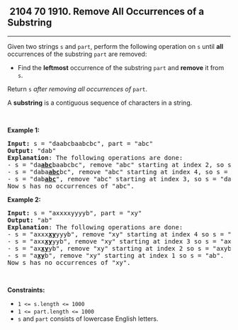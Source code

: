 <h2> 2104 70
1910. Remove All Occurrences of a Substring</h2><hr><div><p>Given two strings <code>s</code> and <code>part</code>, perform the following operation on <code>s</code> until <strong>all</strong> occurrences of the substring <code>part</code> are removed:</p>

<ul>
	<li>Find the <strong>leftmost</strong> occurrence of the substring <code>part</code> and <strong>remove</strong> it from <code>s</code>.</li>
</ul>

<p>Return <code>s</code><em> after removing all occurrences of </em><code>part</code>.</p>

<p>A <strong>substring</strong> is a contiguous sequence of characters in a string.</p>

<p>&nbsp;</p>
<p><strong class="example">Example 1:</strong></p>

<pre><strong>Input:</strong> s = "daabcbaabcbc", part = "abc"
<strong>Output:</strong> "dab"
<strong>Explanation</strong>: The following operations are done:
- s = "da<strong><u>abc</u></strong>baabcbc", remove "abc" starting at index 2, so s = "dabaabcbc".
- s = "daba<strong><u>abc</u></strong>bc", remove "abc" starting at index 4, so s = "dababc".
- s = "dab<strong><u>abc</u></strong>", remove "abc" starting at index 3, so s = "dab".
Now s has no occurrences of "abc".
</pre>

<p><strong class="example">Example 2:</strong></p>

<pre><strong>Input:</strong> s = "axxxxyyyyb", part = "xy"
<strong>Output:</strong> "ab"
<strong>Explanation</strong>: The following operations are done:
- s = "axxx<strong><u>xy</u></strong>yyyb", remove "xy" starting at index 4 so s = "axxxyyyb".
- s = "axx<strong><u>xy</u></strong>yyb", remove "xy" starting at index 3 so s = "axxyyb".
- s = "ax<strong><u>xy</u></strong>yb", remove "xy" starting at index 2 so s = "axyb".
- s = "a<strong><u>xy</u></strong>b", remove "xy" starting at index 1 so s = "ab".
Now s has no occurrences of "xy".
</pre>

<p>&nbsp;</p>
<p><strong>Constraints:</strong></p>

<ul>
	<li><code>1 &lt;= s.length &lt;= 1000</code></li>
	<li><code>1 &lt;= part.length &lt;= 1000</code></li>
	<li><code>s</code>​​​​​​ and <code>part</code> consists of lowercase English letters.</li>
</ul>
</div>